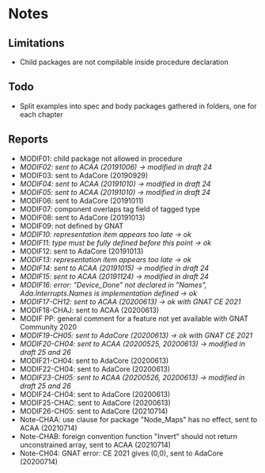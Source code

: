# Notes

## Limitations

- Child packages are not compilable inside procedure declaration


## Todo

- Split examples into spec and body packages gathered in folders, one for each chapter


## Reports

- MODIF01: child package not allowed in procedure
- *MODIF02: sent to ACAA (20191006) -> modified in draft 24*
- MODIF03: sent to AdaCore (20190929)
- *MODIF04: sent to ACAA (20191010) -> modified in draft 24*
- *MODIF05: sent to ACAA (20191010) -> modified in draft 24*
- MODIF06: sent to AdaCore (20191011)
- MODIF07: component overlaps tag field of tagged type
- MODIF08: sent to AdaCore (20191013)
- MODIF09: not defined by GNAT
- *MODIF10: representation item appears too late -> ok*
- *MODIF11: type must be fully defined before this point -> ok*
- MODIF12: sent to AdaCore (20191013)
- *MODIF13: representation item appears too late -> ok*
- *MODIF14: sent to ACAA (20191015) -> modified in draft 24*
- *MODIF15: sent to ACAA (20191124) -> modified in draft 24*
- *MODIF16: error: "Device_Done" not declared in "Names", Ada.Interrupts.Names is implementation defined -> ok*
- *MODIF17-CH12: sent to ACAA (20200613) -> ok with GNAT CE 2021*
- MODIF18-CHAJ: sent to ACAA (20200613)
- MODIF PP: general comment for a feature not yet available with GNAT Community 2020
- *MODIF19-CH05: sent to AdaCore (20200613) -> ok with GNAT CE 2021*
- *MODIF20-CH04: sent to ACAA (20200525, 20200613) -> modified in draft 25 and 26*
- MODIF21-CH04: sent to AdaCore (20200613)
- MODIF22-CH04: sent to AdaCore (20200613)
- *MODIF23-CH05: sent to ACAA (20200526, 20200613) -> modified in draft 25 and 26*
- MODIF24-CH04: sent to AdaCore (20200613)
- MODIF25-CHAC: sent to AdaCore (20200613)
- MODIF26-CH05: sent to AdaCore (20210714)
- Note-CHAA: use clause for package "Node_Maps" has no effect, sent to ACAA (20210714)
- Note-CHAB: foreign convention function "Invert" should not return unconstrained array, sent to ACAA (20210714)
- Note-CH04: GNAT error: CE 2021 gives (0,0), sent to AdaCore (20200714)
